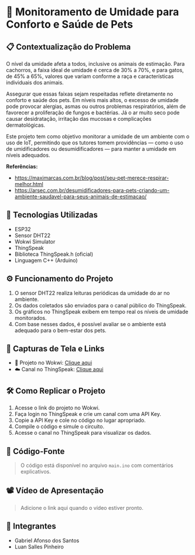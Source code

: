 
# 🐾 Monitoramento de Umidade para Conforto e Saúde de Pets

## 📋 Contextualização do Problema

O nível da umidade afeta a todos, inclusive os animais de estimação. Para cachorros, a faixa ideal de umidade é cerca de 30% a 70%, e para gatos, de 45% a 65%, valores que variam conforme a raça e características individuais dos animais.

Assegurar que essas faixas sejam respeitadas reflete diretamente no conforto e saúde dos pets. Em níveis mais altos, o excesso de umidade pode provocar alergias, asmas ou outros problemas respiratórios, além de favorecer a proliferação de fungos e bactérias. Já o ar muito seco pode causar desidratação, irritação das mucosas e complicações dermatológicas.

Este projeto tem como objetivo monitorar a umidade de um ambiente com o uso de IoT, permitindo que os tutores tomem providências — como o uso de umidificadores ou desumidificadores — para manter a umidade em níveis adequados.

**Referências:**

- https://maximarcas.com.br/blog/post/seu-pet-merece-respirar-melhor.html  
- https://arsec.com.br/desumidificadores-para-pets-criando-um-ambiente-saudavel-para-seus-animais-de-estimacao/

## 🔧 Tecnologias Utilizadas

- ESP32
- Sensor DHT22
- Wokwi Simulator
- ThingSpeak
- Biblioteca ThingSpeak.h (oficial)
- Linguagem C++ (Arduino)

## ⚙️ Funcionamento do Projeto

1. O sensor DHT22 realiza leituras periódicas da umidade do ar no ambiente.
2. Os dados coletados são enviados para o canal público do ThingSpeak.
3. Os gráficos no ThingSpeak exibem em tempo real os níveis de umidade monitorados.
4. Com base nesses dados, é possível avaliar se o ambiente está adequado para o bem-estar dos pets.

## 📸 Capturas de Tela e Links

- 🔌 Projeto no Wokwi: [Clique aqui](https://wokwi.com/projects/435662750335194113)
- ☁️ Canal no ThingSpeak: [Clique aqui](https://thingspeak.mathworks.com/channels/3003938)

## 🛠️ Como Replicar o Projeto

1. Acesse o link do projeto no Wokwi.
2. Faça login no ThingSpeak e crie um canal com uma API Key.
3. Copie a API Key e cole no código no lugar apropriado.
4. Compile o código e simule o circuito.
5. Acesse o canal no ThingSpeak para visualizar os dados.

## 📁 Código-Fonte

> O código está disponível no arquivo `main.ino` com comentários explicativos.

## 📽️ Vídeo de Apresentação

> Adicione o link aqui quando o vídeo estiver pronto.

## 👥 Integrantes

- Gabriel Afonso dos Santos
- Luan Salles Pinheiro
